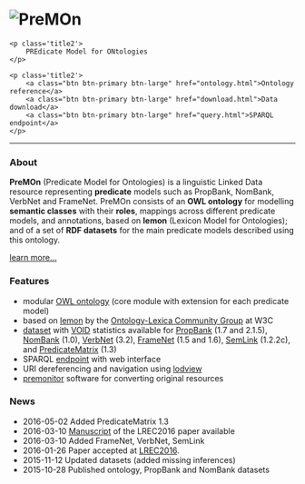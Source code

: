 <div class="well sidebar" id="well-home">
    <h1>
        <img src='images/premon-big.png' alt='PreMOn' title='PreMOn' />
    </h1>

    <p class='title2'>
        PREdicate Model for ONtologies
    </p>

    <p class='title2'>
        <a class="btn btn-primary btn-large" href="ontology.html">Ontology reference</a>
        <a class="btn btn-primary btn-large" href="download.html">Data download</a>
        <a class="btn btn-primary btn-large" href="query.html">SPARQL endpoint</a>
    </p>
</div>

---------------------------------------

### About

**PreMOn** (Predicate Model for Ontologies) is a linguistic Linked Data resource representing **predicate** models such as PropBank, NomBank, VerbNet and FrameNet.
PreMOn consists of an **OWL ontology** for modelling **semantic classes** with their **roles**, mappings across different predicate models, and annotations, based on **lemon** (Lexicon Model for Ontologies); and of a set of **RDF datasets** for the main predicate models described using this ontology.

[learn more...](overview.html)

### Features

- modular [OWL ontology](ontology.html) (core module with extension for each predicate model)
- based on [lemon](http://www.w3.org/community/ontolex/wiki/Final_Model_Specification) by the [Ontology-Lexica Community Group](https://www.w3.org/community/ontolex/) at W3C
- [dataset](download.html) with [VOID](http://www.w3.org/TR/void/) statistics available for [PropBank](https://verbs.colorado.edu/~mpalmer/projects/ace.html) (1.7 and 2.1.5), [NomBank](https://verbs.colorado.edu/~mpalmer/projects/ace.html) (1.0), [VerbNet](https://verbs.colorado.edu/~mpalmer/projects/verbnet.html) (3.2), [FrameNet](https://framenet.icsi.berkeley.edu/fndrupal/) (1.5 and 1.6), [SemLink](https://verbs.colorado.edu/semlink/) (1.2.2c), and [PredicateMatrix](http://adimen.si.ehu.es/web/PredicateMatrix) (1.3)
- SPARQL [endpoint](query.html) with web interface
- URI dereferencing and navigation using [lodview](https://github.com/dvcama/LodView)
- [premonitor](premonitor.html) software for converting original resources

### News

- 2016-05-02 Added PredicateMatrix 1.3
- 2016-03-10 [Manuscript](https://dkm-static.fbk.eu/people/rospocher/files/pubs/2016lrec1.pdf) of the LREC2016 paper available
- 2016-03-10 Added FrameNet, VerbNet, SemLink
- 2016-01-26 Paper accepted at [LREC2016](http://lrec2016.lrec-conf.org/en/).
- 2015-11-12 Updated datasets (added missing inferences)
- 2015-10-28 Published ontology, PropBank and NomBank datasets
